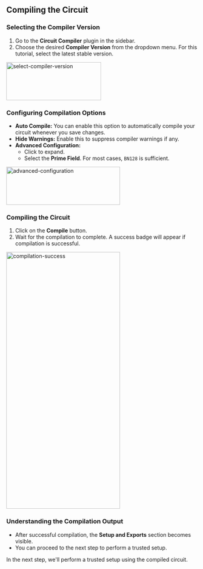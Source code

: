 ## Compiling the Circuit

### Selecting the Compiler Version

1. Go to the **Circuit Compiler** plugin in the sidebar.
2. Choose the desired **Compiler Version** from the dropdown menu. For this tutorial, select the latest stable version.

<img src="https://raw.githubusercontent.com/ethereum/remix-workshops/master/CircomHashChecker/step-4/images/select_compiler_version.png" alt="select-compiler-version" width=250 height=100>

### Configuring Compilation Options

- **Auto Compile:** You can enable this option to automatically compile your circuit whenever you save changes.
- **Hide Warnings:** Enable this to suppress compiler warnings if any.
- **Advanced Configuration:**
  - Click to expand.
  - Select the **Prime Field**. For most cases, `BN128` is sufficient.

<img src="https://raw.githubusercontent.com/ethereum/remix-workshops/master/CircomHashChecker/step-4/images/advanced_configuration.png" alt="advanced-configuration" width=300 height=100>

### Compiling the Circuit

1. Click on the **Compile** button.
2. Wait for the compilation to complete. A success badge will appear if compilation is successful.

<img src="https://raw.githubusercontent.com/ethereum/remix-workshops/master/CircomHashChecker/step-4/images/compilation_success.png" alt="compilation-success" width=300 height=675>

### Understanding the Compilation Output

- After successful compilation, the **Setup and Exports** section becomes visible.
- You can proceed to the next step to perform a trusted setup.

In the next step, we'll perform a trusted setup using the compiled circuit.